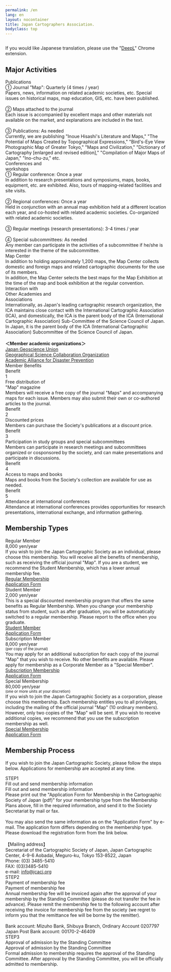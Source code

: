 ```yaml
---
permalink: /en
lang: en
layout: nocontainer
title: Japan Cartographers Association.
bodyclass: top
---
```


<section>
  <div class="top--heading">
    <div class="bg-image">
      <picture>
        <source media="(max-width:767px)" srcset="{{ site.baseurl }}/assets/img/top/bg_heading_sp.jpg">
        <img src="{{ site.baseurl }}/assets/img/top/bg_heading_pc.jpg" alt="">
      </picture>
    </div>
    <div class="main-image">
      <div class="img-obj">
        <img src="{{ site.baseurl }}/assets/img/top/obj_heading.png" alt="">
      </div>
    </div>
    <a href="member.html" class="btn-regist">
      <picture>
        <source media="(max-width:767px)" srcset="{{ site.baseurl }}/assets/img/top/btn_regist_sp_en.png">
        <img src="{{ site.baseurl }}/assets/img/top/btn_regist_pc_en.png" alt="">
      </picture>
    </a>
  </div>
</section>

<section>
  <div class="top--translation">
    <div class="container">
      <div class="translation-box">
        <p>If you would like Japanese translation, please use the "<a href="https://www.deepl.com/ja/translator" target="_blank">DeepL</a>" Chrome extension.</p>
      </div>
    </div>
  </div>
</section>

<section>
  <div class="activity-section">
    <div class="container">
      <h2 class="activity-h2"><span>Major Activities</span></h2>
      <div class="activity-box">
        <div class="activity-row">
          <div class="activity-icon">
            <div class="act-icon"><img src="{{ site.baseurl }}/assets/img/activity/icon_act_01.svg" class="w-100" alt=""></div>
            <div class="act-cap">Publications</div>
          </div>
          <div class="activity-value">
            <div class="act-text">
              ① Journal "Map": Quarterly (4 times / year)<br>
              Papers, news, information on related academic societies, etc. Special issues on historical maps, map education, GIS, etc. have been published.<br>
              <br>
              ② Maps attached to the journal<br>
              Each issue is accompanied by excellent maps and other materials not available on the market, and explanations are included in the text.<br>
              <br>
              ③ Publications: As needed<br>
              Currently, we are publishing "Inoue Hisashi's Literature and Maps," "The Potential of Maps Created by Topographical Expressions," "Bird's-Eye View Photographic Map of Greater Tokyo," "Maps and Civilization," "Dictionary of Cartography [enlarged and revised edition]," "Compilation of Major Maps of Japan," "Ino-chu-zu," etc.<br>
            </div>
          </div>
        </div>
      </div>
      <div class="activity-box">
        <div class="activity-row">
          <div class="activity-icon">
            <div class="act-icon"><img src="{{ site.baseurl }}/assets/img/activity/icon_act_02.svg" class="w-100" alt=""></div>
            <div class="act-cap">Conferences and <br>workshops</div>
          </div>
          <div class="activity-value">
            <div class="act-text">
              ① Regular conference: Once a year<br>
              In addition to research presentations and symposiums, maps, books, equipment, etc. are exhibited. Also, tours of mapping-related facilities and site visits.<br>
              <br>
              ② Regional conferences: Once a year<br>
              Held in conjunction with an annual map exhibition held at a different location each year, and co-hosted with related academic societies. Co-organized with related academic societies.<br>
              <br>
              ③ Regular meetings (research presentations): 3-4 times / year<br>
              <br>
              ④ Special subcommittees: As needed<br>
              Any member can participate in the activities of a subcommittee if he/she is interested in the theme of the subcommittee.<br>
            </div>
          </div>
        </div>
      </div>
      <div class="activity-box">
        <div class="activity-row">
          <div class="activity-icon">
            <div class="act-icon"><img src="{{ site.baseurl }}/assets/img/activity/icon_act_03.svg" class="w-100" alt=""></div>
            <div class="act-cap">Map Center</div>
          </div>
          <div class="activity-value">
            <div class="act-text">
              In addition to holding approximately 1,200 maps, the Map Center collects domestic and foreign maps and related cartographic documents for the use of its members.<br>
              In addition, the Map Center selects the best maps for the Map Exhibition at the time of the map and book exhibition at the regular convention.<br>
            </div>
          </div>
        </div>
      </div>
      <div class="activity-box">
        <div class="activity-row">
          <div class="activity-icon">
            <div class="act-icon"><img src="{{ site.baseurl }}/assets/img/activity/icon_act_04.svg" class="w-100" alt=""></div>
            <div class="act-cap">Interaction with <br>Other Academies and<br>Associations</div>
          </div>
          <div class="activity-value">
            <div class="act-text">
              Internationally, as Japan's leading cartographic research organization, the ICA maintains close contact with the International Cartographic Association (ICA), and domestically, the ICA is the parent body of the ICA (International Cartographic Association) Sub-Committee of the Science Council of Japan. In Japan, it is the parent body of the ICA (International Cartographic Association) Subcommittee of the Science Council of Japan.<br>
              <br>
              <b>＜Member academic organizations＞</b><br>
              <a href="https://www.jpgu.org/" target="_blank">Japan Geoscience Union</a><br>
              <a href="http://hgsj.org/JOGS/index_j.html" target="_blank">Geographical Science Collaboration Organization</a><br>
              <a href="https://janet-dr.com/" target="_blank">Academic Alliance for Disaster Prevention</a><br>
            </div>
          </div>
        </div>
      </div>
    </div>
  </div>
</section>

<section>
  <div class="member-heading">
    <div class="container">
      <div class="hd-row">
        <div class="hd-col title-col">
          <div class="col-inner">
            <div class="title-col-row">
              <div class="title-col-title">Member Benefits</div>
            </div>
          </div>
        </div>
        <div class="hd-col first-col">
          <div class="col-inner">
            <div class="col-number">
              <div>
                <div class="n-txt">Benefit</div>
                <div class="n-num">1</div>
              </div>
            </div>
            <div class="col-first-row">
              <div class="col-first-val">
                <div class="cfv-title lh-1">Free distribution of<br>"Map" magazine</div>
                <div class="cfv-text">Members will receive a free copy of the journal "Maps" and accompanying maps for each issue. Members may also submit their own or co-authored articles to the journal.</div>
              </div>
              <div class="col-first-img">
                <img src="{{ site.baseurl }}/assets/img/member/img_book.jpg" class="w-100" alt="">
              </div>
            </div>
          </div>
        </div>
        <div class="hd-col">
          <div class="col-inner">
            <div class="col-number">
              <div>
                <div class="n-txt">Benefit</div>
                <div class="n-num">2</div>
              </div>
            </div>
            <div class="col-icon"><img src="{{ site.baseurl }}/assets/img/member/icon_wallet.svg" class="w-100" alt=""></div>
            <div class="col-title">Discounted prices</div>
            <div class="col-text">Members can purchase the Society's publications at a discount price.</div>
          </div>
        </div>
        <div class="hd-col">
          <div class="col-inner">
            <div class="col-number">
              <div>
                <div class="n-txt">Benefit</div>
                <div class="n-num">3</div>
              </div>
            </div>
            <div class="col-icon"><img src="{{ site.baseurl }}/assets/img/member/icon_lesson.svg" class="w-100" alt=""></div>
            <div class="col-title">Participation in study groups and special subcommittees</div>
            <div class="col-text">Members can participate in research meetings and subcommittees organized or cosponsored by the society, and can make presentations and participate in discussions.</div>
          </div>
        </div>
        <div class="hd-col">
          <div class="col-inner">
            <div class="col-number">
              <div>
                <div class="n-txt">Benefit</div>
                <div class="n-num">4</div>
              </div>
            </div>
            <div class="col-icon"><img src="{{ site.baseurl }}/assets/img/member/icon_map.svg" class="w-100" alt=""></div>
            <div class="col-title">Access to maps and books</div>
            <div class="col-text">Maps and books from the Society's collection are available for use as needed.</div>
          </div>
        </div>
        <div class="hd-col">
          <div class="col-inner">
            <div class="col-number">
              <div>
                <div class="n-txt">Benefit</div>
                <div class="n-num">5</div>
              </div>
            </div>
            <div class="col-icon"><img src="{{ site.baseurl }}/assets/img/member/icon_meeting.svg" class="w-100" alt=""></div>
            <div class="col-title">Attendance at international conferences</div>
            <div class="col-text">Attendance at international conferences provides opportunities for research presentations, international exchange, and information gathering.</div>
          </div>
        </div>
      </div>
    </div>
  </div>
</section>

<section>
  <div class="member-section">
    <div class="container">
      <h2 class="member-h2"><span>Membership Types</span></h2>
      <div class="member-type-list">
        <div class="member-type">
          <div class="type-inner">
            <div class="type-icon"><img src="{{ site.baseurl }}/assets/img/member/icon_member_01.svg" class="w-100" alt=""></div>
            <div class="type-name">Regular Member</div>
            <div class="type-price">8,000 yen/year</div>
            <div class="type-text">If you wish to join the Japan Cartographic Society as an individual, please choose this membership. You will receive all the benefits of membership, such as receiving the official journal "Map". If you are a student, we recommend the Student Membership, which has a lower annual membership fee.</div>
            <div class="type-button">
              <div class="d-grid">
                <a href="{{'/archive/file/member/nyuukai.pdf' | relative_url}}" class="btn btn-default">Regular Membership <br>Application Form<span class="icon-pdf"></span></a>
              </div>
            </div>
          </div>
        </div>
        <!--
        <div class="member-type">
          <div class="type-inner">
            <div class="type-icon"><img src="{{ site.baseurl }}/assets/img/member/icon_member_02.svg" class="w-100" alt=""></div>
            <div class="type-name">デジタル会員</div>
            <div class="type-price">4,000円/年</div>
            <div class="type-text">この文字は実際の文章とは異なります。この文字はダミーです。この文字は実際の文章とは異なります。この文字はダミーです。この文字は実際の文章とは異なります。この文字はダミーです。この文字は実際の</div>
            <div class="type-button">
              <div class="d-grid">
                <a href="" class="btn btn-default">デジタル会員 入会申込書<span class="icon-pdf"></span></a>
              </div>
            </div>
          </div>
        </div>
        -->
        <div class="member-type">
          <div class="type-inner">
            <div class="type-icon"><img src="{{ site.baseurl }}/assets/img/member/icon_member_03.svg" class="w-100" alt=""></div>
            <div class="type-name">Student Member</div>
            <div class="type-price">2,000 yen/year</div>
            <div class="type-text">This is a special discounted membership program that offers the same benefits as Regular Membership. When you change your membership status from student, such as after graduation, you will be automatically switched to a regular membership. Please report to the office when you graduate.</div>
            <div class="type-button">
              <div class="d-grid">
                <a href="{{'/archive/file/member/nyuukai.pdf' | relative_url}}" class="btn btn-default">Student Member <br>Application Form<span class="icon-pdf"></span></a>
              </div>
            </div>
          </div>
        </div>
        <div class="member-type">
          <div class="type-inner">
            <div class="type-icon"><img src="{{ site.baseurl }}/assets/img/member/icon_member_04.svg" class="w-100" alt=""></div>
            <div class="type-name">Subscription Member</div>
            <div class="type-price">8,000 yen/year<br><small>(per copy of the journal)</small></div>
            <div class="type-text">You may apply for an additional subscription for each copy of the journal "Map" that you wish to receive. No other benefits are available. Please apply for membership as a Corporate Member as a "Special Member".</div>
            <div class="type-button">
              <div class="d-grid">
                <a href="{{'/archive/file/member/nyuukai2.pdf' | relative_url}}" class="btn btn-default">Subscription Membership <br>Application Form<span class="icon-pdf"></span></a>
              </div>
            </div>
          </div>
        </div>
        <div class="member-type">
          <div class="type-inner">
            <div class="type-icon"><img src="{{ site.baseurl }}/assets/img/member/icon_member_05.svg" class="w-100" alt=""></div>
            <div class="type-name">Special Membership</div>
            <div class="type-price">80,000 yen/year<br><small>(one or more units at your discretion)</small></div>
            <div class="type-text">If you wish to join the Japan Cartographic Society as a corporation, please choose this membership. Each membership entitles you to all privileges, including the mailing of the official journal "Map" (10 ordinary members). However, only two copies of the "Map" will be sent. If you wish to receive additional copies, we recommend that you use the subscription membership as well.</div>
            <div class="type-button">
              <div class="d-grid">
                <a href="{{'/archive/file/member/nyuukai2.pdf' | relative_url}}" class="btn btn-default">Special Membership <br>Application Form<span class="icon-pdf"></span></a>
              </div>
            </div>
          </div>
        </div>
      </div>
    </div>
  </div>
</section>

<section>
  <div class="member-section">
    <div class="container">
      <h2 class="member-h2"><span>Membership Process</span></h2>
      <p class="member-heading-text">If you wish to join the Japan Cartographic Society, please follow the steps below. Applications for membership are accepted at any time.</p>
      <div class="regist-box">
        <div class="regist-row">
          <div class="regist-icon">
            <div class="rg-icon"><img src="{{ site.baseurl }}/assets/img/member/icon_step_01.svg" class="w-100" alt=""></div>
            <div class="rg-cap">STEP1</div>
          </div>
          <div class="regist-sp-title">Fill out and send membership information</div>
          <div class="regist-value">
            <div class="rg-title">Fill out and send membership information</div>
            <div class="rg-text">
              Please print out the "Application Form for Membership in the Cartographic Society of Japan (pdf)" for your membership type from the Membership Plans above, fill in the required information, and send it to the Society Secretariat by mail or fax.<br>
              <br>
              You may also send the same information as on the "Application Form" by e-mail. The application form differs depending on the membership type. Please download the registration form from the link below.<br>
              <br>
              【Mailing address】<br>
              Secretariat of the Cartographic Society of Japan, Japan Cartographic Center, 4-9-6 Aobadai, Meguro-ku, Tokyo 153-8522, Japan<br>
              Phone: (03) 3485-5410<br>
              FAX: (03)3485-5410<br>
              e-mail: <a href="mailto:info@jcacj.org">info@jcacj.org</a><br>
            </div>
          </div>
        </div>
        <div class="regist-row">
          <div class="regist-icon">
            <div class="rg-icon"><img src="{{ site.baseurl }}/assets/img/member/icon_step_02.svg" class="w-100" alt=""></div>
            <div class="rg-cap">STEP2</div>
          </div>
          <div class="regist-sp-title">Payment of membership fee</div>
          <div class="regist-value">
            <div class="rg-title">Payment of membership fee</div>
            <div class="rg-text">
              Annual membership fee will be invoiced again after the approval of your membership by the Standing Committee (please do not transfer the fee in advance). Please remit the membership fee to the following account after receiving the invoice for membership fee from the society (we regret to inform you that the remittance fee will be borne by the remitter).<br>
              <br>
              Bank account: Mizuho Bank, Shibuya Branch, Ordinary Account 0207797<br>
              Japan Post Bank account: 00170-2-46409<br>
            </div>
          </div>
        </div>
        <div class="regist-row">
          <div class="regist-icon">
            <div class="rg-icon"><img src="{{ site.baseurl }}/assets/img/member/icon_step_03.svg" class="w-100" alt=""></div>
            <div class="rg-cap">STEP3</div>
          </div>
          <div class="regist-sp-title">Approval of admission by the Standing Committee</div>
          <div class="regist-value">
            <div class="rg-title">Approval of admission by the Standing Committee</div>
            <div class="rg-text">
              Formal admission to membership requires the approval of the Standing Committee. After approval by the Standing Committee, you will be officially admitted to membership.<br>
            </div>
          </div>
        </div>
      </div>
    </div>
  </div>
</section>





